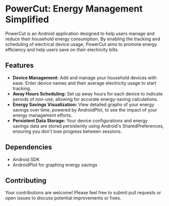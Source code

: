 # PowerCut: Energy Management Simplified
PowerCut is an Android application designed to help users manage and reduce their household energy consumption. By enabling the tracking and scheduling of electrical device usage, PowerCut aims to promote energy efficiency and help users save on their electricity bills.

## Features
* **Device Management:** Add and manage your household devices with ease. Enter device names and their average electricity usage to start tracking.
* **Away Hours Scheduling:** Set up away hours for each device to indicate periods of non-use, allowing for accurate energy-saving calculations.
* **Energy Savings Visualization:** View detailed graphs of your energy savings over time, powered by AndroidPlot, to see the impact of your energy management efforts.
* **Persistent Data Storage:** Your device configurations and energy savings data are stored persistently using Android's SharedPreferences, ensuring you don't lose progress between sessions.

## Dependencies
* Android SDK
* AndroidPlot for graphing energy savings
## Contributing
Your contributions are welcome! Please feel free to submit pull requests or open issues to discuss potential improvements or fixes.
